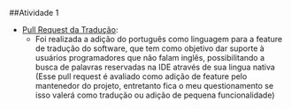 ##Atividade 1
- [Pull Request da Tradução](https://github.com/fibanneacci/langplusplus/pull/25):
  - Foi realizada a adição do português como linguagem para a feature de tradução do software, que tem como objetivo dar suporte à usuários programadores que não falam inglês, possibilitando a busca de palavras reservadas na IDE através de sua lingua nativa (Esse pull request é avaliado como adição de feature pelo mantenedor do projeto, entretanto fica o meu questionamento se isso valerá como tradução ou adição de pequena funcionalidade)
